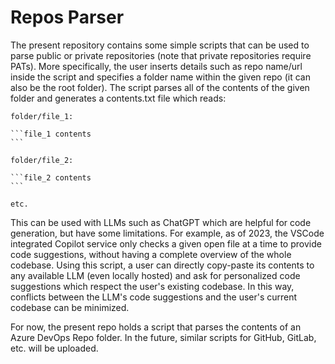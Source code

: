 # Repos Parser

The present repository contains some simple scripts that can be used to parse public or private repositories (note that private repositories require PATs). More specifically, the user inserts details such as repo name/url inside the script and specifies a folder name within the given repo (it can also be the root folder). The script parses all of the contents of the given folder and generates a contents.txt file which reads:

```
folder/file_1:

```file_1 contents
```​

folder/file_2:

```file_2 contents
```​

etc.

```

This can be used with LLMs such as ChatGPT which are helpful for code generation, but have some limitations. For example, as of 2023, the VSCode integrated Copilot service only checks a given open file at a time to provide code suggestions, without having a complete overview of the whole codebase. Using this script, a user can directly copy-paste its contents to any available LLM (even locally hosted) and ask for personalized code suggestions which respect the user's existing codebase. In this way, conflicts between the LLM's code suggestions and the user's current codebase can be minimized.

For now, the present repo holds a script that parses the contents of an Azure DevOps Repo folder. In the future, similar scripts for GitHub, GitLab, etc. will be uploaded.
